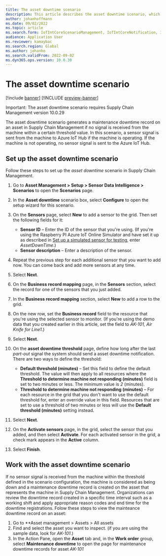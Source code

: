 ```yaml
---
title: The asset downtime scenario
description: This article describes the asset downtime scenario, which lets you use sensor data to monitor the availability of your assets.
author: johanhoffmann
ms.date: 09/02/2022
ms.topic: article
ms.search.form: IoTIntCoreScenarioManagement, IoTIntCoreNotification, IoTIntMfgResourceStatusConfiguration, IoTIntMfgResourceStatus
audience: Application User
ms.reviewer: kamaybac
ms.search.region: Global
ms.author: johanho
ms.search.validFrom: 2022-09-02
ms.dyn365.ops.version: 10.0.30
---
```


# The asset downtime scenario

[!include [banner](../includes/banner.md)]
[!INCLUDE [preview-banner](../includes/preview-banner.md)]

Important: The asset downtime scenario requires Supply Chain Management version 10.0.29

The asset downtime scenario generates a maintenance downtime record on an asset in Supply Chain Management if no signal is received from the machine within a certain threshold value. In this scenario, a sensor signal is sent from the machine to Azure IoT Hub if the machine is operating. If the machine is not operating, no sensor signal is sent to the Azure IoT Hub.


## Set up the asset downtime scenario

Follow these steps to set up the *asset downtime* scenario in Supply Chain Management.

1. Go to **Asset Management \> Setup \> Sensor Data Intelligence \> Scenarios** to open the **Scenarios** page.
2. In the **Asset downtime** scenario box, select **Configure** to open the setup wizard for this scenario.
3. On the **Sensors** page, select **New** to add a sensor to the grid. Then set the following fields for it:

    - **Sensor ID** – Enter the ID of the sensor that you're using. (If you're using the Raspberry PI Azure IoT Online Simulator and have set it up as described in [Set up a simulated sensor for testing](sdi-set-up-simulated-sensor.md), enter *AssetDownTime*.)
    - **Sensor description** – Enter a description of the sensor.

4. Repeat the previous step for each additional sensor that you want to add now. You can come back and add more sensors at any time.
5. Select **Next**.
6. On the **Business record mapping** page, in the **Sensors** section, select the record for one of the sensors that you just added.
7. In the **Business record mapping** section, select **New** to add a row to the grid.
8. On the new row, set the **Business record** field to the resource that you're using the selected sensor to monitor. (If you're using the demo data that you created earlier in this article, set the field to *AK-101, Air Knife for Line1*.)
9. Select **Next**.
10. On the **asset downtime threshold** page, define how long after the last *part-out* signal the system should send a asset downtime notification. There are two ways to define the threshold:

    - **Default threshold (minutes)** – Set this field to define the default threshold. The value will then apply to all resources where the **Threshold to determine machine not responding (minutes)** field is set to two minutes or less. The minimum value is *2* (minutes).
    - **Threshold to determine machine not responding (minutes)** – For each resource in the grid that you don't want to use the default threshold for, enter an override value in this field. Resources that are set to use a threshold of two minutes or less will use the **Default threshold (minutes)** setting instead.
11. Select **Next**.
12. On the **Activate sensors** page, in the grid, select the sensor that you added, and then select **Activate**. For each activated sensor in the grid, a check mark appears in the **Active** column.
13. Select **Finish**.

## Work with the asset downtime scenario

If no sensor signal is received from the machine within the threshold defined in the scenario configuration, the machine is considered as being down and a maintenance downtime record is created on the asset that represents the machine in Supply Chain Management. Organizations can review the downtime record created in a specific time interval such as a working shift and apply appropriate reason codes and end time for the downtime registrations. Folow these steps to view the mainteance downtime record on an asset:

1. Go to **Asset management > Assets > All assets
2. Find and select the asset you want to inspect. (if you are using the sample data, look for *AK-101*.)
3. In the Action Pane, open the **Asset** tab and, in the **Work order** group, select **Maintenance downtime** to open the page for maintenance downtime records for asset *AK-101*

